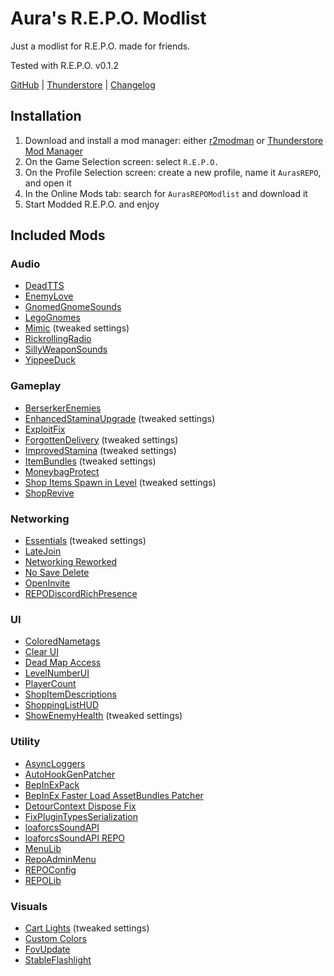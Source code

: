 # Aura's R.E.P.O. Modlist

Just a modlist for R.E.P.O. made for friends.

Tested with R.E.P.O. v0.1.2

[GitHub](https://github.com/GroundAura/Auras_REPO_Modlist) | [Thunderstore](https://thunderstore.io/c/repo/p/GroundAura/AurasREPOModlist/) | [Changelog](https://thunderstore.io/c/repo/p/GroundAura/AurasREPOModlist/changelog/)

## Installation

1. Download and install a mod manager: either [r2modman](https://thunderstore.io/c/repo/p/ebkr/r2modman/) or [Thunderstore Mod Manager](https://www.overwolf.com/app/Thunderstore-Thunderstore_Mod_Manager)
2. On the Game Selection screen: select `R.E.P.O.`
3. On the Profile Selection screen: create a new profile, name it `AurasREPO`, and open it
4. In the Online Mods tab: search for `AurasREPOModlist` and download it
5. Start Modded R.E.P.O. and enjoy

## Included Mods

### Audio

- [DeadTTS](https://thunderstore.io/c/repo/p/flipf17/DeadTTS/)
- [EnemyLove](https://thunderstore.io/c/repo/p/sunryze/EnemyLove/)
- [GnomedGnomeSounds](https://thunderstore.io/c/repo/p/JacuJ/GnomedGnomeSounds/)
- [LegoGnomes](https://thunderstore.io/c/repo/p/ColtG5/LegoGnomes/)
- [Mimic](https://thunderstore.io/c/repo/p/eth9n/Mimic/) (tweaked settings)
- [RickrollingRadio](https://thunderstore.io/c/repo/p/LanguidRat/RickrollingRadio/)
- [SillyWeaponSounds](https://thunderstore.io/c/repo/p/JacuJ/SillyWeaponSounds/)
- [YippeeDuck](https://thunderstore.io/c/repo/p/SteamBlizzard/YippeeDuck/)

### Gameplay

- [BerserkerEnemies](https://thunderstore.io/c/repo/p/FNKT_Labs/BerserkerEnemies/)
- [EnhancedStaminaUpgrade](https://thunderstore.io/c/repo/p/Traktool/EnhancedStaminaUpgrade/) (tweaked settings)
- [ExploitFix](https://thunderstore.io/c/repo/p/Enchanted_Games/ExploitFix/)
- [ForgottenDelivery](https://thunderstore.io/c/repo/p/eXish/ForgottenDelivery/) (tweaked settings)
- [ImprovedStamina](https://thunderstore.io/c/repo/p/Flopper/ImprovedStamina/) (tweaked settings)
- [ItemBundles](https://thunderstore.io/c/repo/p/SeroRonin/ItemBundles/) (tweaked settings)
- [MoneybagProtect](https://thunderstore.io/c/repo/p/amcdev/MoneybagProtect/)
- [Shop Items Spawn in Level](https://thunderstore.io/c/repo/p/itsUndefined/Shop_Items_Spawn_in_Level/) (tweaked settings)
- [ShopRevive](https://thunderstore.io/c/repo/p/heuracorp/ShopRevive/)

### Networking

- [Essentials](https://thunderstore.io/c/repo/p/CCarrMcMahon/Essentials/) (tweaked settings)
- [LateJoin](https://thunderstore.io/c/repo/p/Rebateman/LateJoin/)
- [Networking Reworked](https://thunderstore.io/c/repo/p/readthisifbad/NetworkingReworked/)
- [No Save Delete](https://thunderstore.io/c/repo/p/PxntxrezStudio/No_Save_Delete/)
- [OpenInvite](https://thunderstore.io/c/repo/p/linkoid/OpenInvite/)
- [REPODiscordRichPresence](https://thunderstore.io/c/repo/p/Tolian/REPODiscordRichPresence/)

### UI

- [ColoredNametags](https://thunderstore.io/c/repo/p/zombieseatflesh7/ColoredNametags/)
- [Clear UI](https://thunderstore.io/c/repo/p/soundedsquash/Clear_UI/)
- [Dead Map Access](https://thunderstore.io/c/repo/p/SaturnKai/Dead_Map_Access/)
- [LevelNumberUI](https://thunderstore.io/c/repo/p/ironbean/LevelNumberUI/)
- [PlayerCount](https://thunderstore.io/c/repo/p/nickklmao/PlayerCount/)
- [ShopItemDescriptions](https://thunderstore.io/c/repo/p/Ronneberg/ShopItemDescriptions/)
- [ShoppingListHUD](https://thunderstore.io/c/repo/p/khalliv/ShoppingListHUD/)
- [ShowEnemyHealth](https://thunderstore.io/c/repo/p/Rozza/ShowEnemyHealth/) (tweaked settings)

### Utility

- [AsyncLoggers](https://thunderstore.io/c/repo/p/mattymatty/AsyncLoggers/)
- [AutoHookGenPatcher](https://thunderstore.io/c/repo/p/Hamunii/AutoHookGenPatcher/)
- [BepInExPack](https://thunderstore.io/c/repo/p/BepInEx/BepInExPack/)
- [BepInEx Faster Load AssetBundles Patcher](https://thunderstore.io/c/repo/p/DiFFoZ/BepInEx_Faster_Load_AssetBundles_Patcher/)
- [DetourContext Dispose Fix](https://thunderstore.io/c/repo/p/Hamunii/DetourContext_Dispose_Fix/)
- [FixPluginTypesSerialization](https://thunderstore.io/c/repo/p/DaXcess/FixPluginTypesSerialization/)
- [loaforcsSoundAPI](https://thunderstore.io/c/repo/p/loaforc/loaforcsSoundAPI/)
- [loaforcsSoundAPI REPO](https://thunderstore.io/c/repo/p/loaforc/loaforcsSoundAPI_REPO/)
- [MenuLib](https://thunderstore.io/c/repo/p/nickklmao/MenuLib/)
- [RepoAdminMenu](https://thunderstore.io/c/repo/p/proferabg/RepoAdminMenu/)
- [REPOConfig](https://thunderstore.io/c/repo/p/nickklmao/REPOConfig/)
- [REPOLib](https://thunderstore.io/c/repo/p/Zehs/REPOLib/)

### Visuals

- [Cart Lights](https://thunderstore.io/c/repo/p/MelanieMelicious/Cart_Lights_MelanieMelicious/) (tweaked settings)
- [Custom Colors](https://thunderstore.io/c/repo/p/x753_REPO/CustomColors/)
- [FovUpdate](https://thunderstore.io/c/repo/p/darmuh/FovUpdate/)
- [StableFlashlight](https://thunderstore.io/c/repo/p/linkoid/StableFlashlight/)
